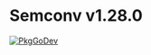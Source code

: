 # Semconv v1.28.0

[![PkgGoDev](https://pkg.go.dev/badge/go.opentelemetry.io/otel/semconv/v1.28.0)](https://pkg.go.dev/go.opentelemetry.io/otel/semconv/v1.28.0)
